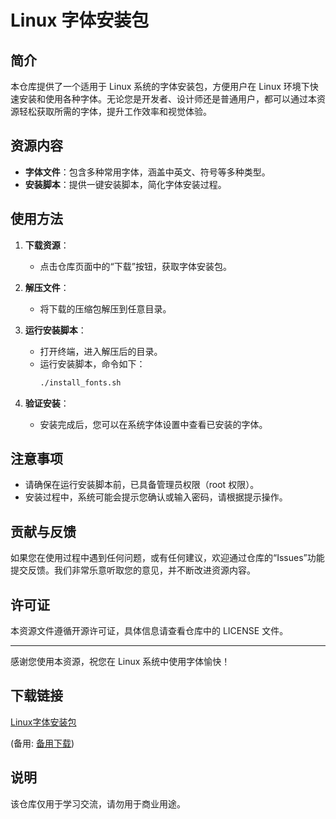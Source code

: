 # Linux 字体安装包

## 简介

本仓库提供了一个适用于 Linux 系统的字体安装包，方便用户在 Linux 环境下快速安装和使用各种字体。无论您是开发者、设计师还是普通用户，都可以通过本资源轻松获取所需的字体，提升工作效率和视觉体验。

## 资源内容

- **字体文件**：包含多种常用字体，涵盖中英文、符号等多种类型。
- **安装脚本**：提供一键安装脚本，简化字体安装过程。

## 使用方法

1. **下载资源**：
   - 点击仓库页面中的“下载”按钮，获取字体安装包。

2. **解压文件**：
   - 将下载的压缩包解压到任意目录。

3. **运行安装脚本**：
   - 打开终端，进入解压后的目录。
   - 运行安装脚本，命令如下：
     ```bash
     ./install_fonts.sh
     ```

4. **验证安装**：
   - 安装完成后，您可以在系统字体设置中查看已安装的字体。

## 注意事项

- 请确保在运行安装脚本前，已具备管理员权限（root 权限）。
- 安装过程中，系统可能会提示您确认或输入密码，请根据提示操作。

## 贡献与反馈

如果您在使用过程中遇到任何问题，或有任何建议，欢迎通过仓库的“Issues”功能提交反馈。我们非常乐意听取您的意见，并不断改进资源内容。

## 许可证

本资源文件遵循开源许可证，具体信息请查看仓库中的 LICENSE 文件。

---

感谢您使用本资源，祝您在 Linux 系统中使用字体愉快！

## 下载链接
[Linux字体安装包](https://pan.quark.cn/s/5fc292e819a7) 

(备用: [备用下载](https://pan.baidu.com/s/1c2hw6THkJ00koz34tMXtlQ?pwd=1234))

## 说明

该仓库仅用于学习交流，请勿用于商业用途。
